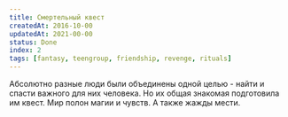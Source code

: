 ```yaml
---
title: Смертельный квест
createdAt: 2016-10-00
updatedAt: 2021-00-00
status: Done
index: 2
tags: [fantasy, teengroup, friendship, revenge, rituals]
---
```


Абсолютно разные люди были объединены одной целью - найти и спасти важного для них человека. Но их общая знакомая
подготовила им квест. Мир полон магии и чувств. А также жажды мести.
